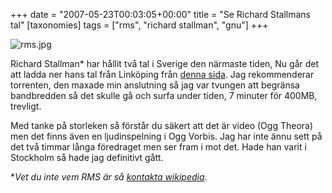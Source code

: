 +++
date = "2007-05-23T00:03:05+00:00"
title = "Se Richard Stallmans tal"
[taxonomies]
tags = ["rms", "richard stallman", "gnu"]
+++

<div class="left">
  <img id="image424" src="/images/2007/05/rms.jpg" alt="rms.jpg" />
</div>

Richard Stallman* har hållit två tal i Sverige den närmaste tiden, Nu går det att ladda ner hans tal från Linköping från [denna sida][1]. Jag rekommenderar torrenten, den maxade min anslutning så jag var tvungen att begränsa bandbredden så det skulle gå och surfa under tiden, 7 minuter för 400MB, trevligt.

Med tanke på storleken så förstår du säkert att det är video (Ogg Theora) men det finns även en ljudinspelning i Ogg Vorbis. Jag har inte ännu sett på det två timmar långa föredraget men ser fram i mot det. Hade han varit i Stockholm så hade jag definitivt gått.

**Vet du inte vem RMS är så [kontakta wikipedia][2].*



<small></small>

 [1]: http://www.lysator.liu.se/upplysning/film/20070517_RMS/
 [2]: http://sv.wikipedia.org/wiki/Richard_Stallman
